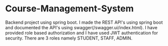# Course-Management-System
Backend project using spring boot.
I made the REST API's using spring boot and documented the API's using swagger(/swagger.ui/index.html).
I have provided role based authorization and I have used JWT authentication for security.
There are 3 roles namely STUDENT, STAFF, ADMIN.
